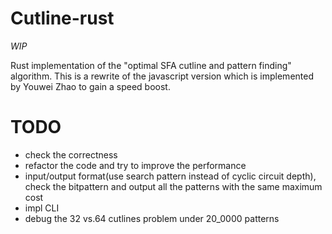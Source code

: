 # Cutline-rust

_WIP_

Rust implementation of the "optimal SFA cutline and pattern finding" algorithm. This is a rewrite of the javascript version which is implemented by Youwei Zhao to gain a speed boost.

# TODO

- check the correctness
- refactor the code and try to improve the performance
- input/output format(use search pattern instead of cyclic circuit depth), check the bitpattern and output all the patterns with the same maximum cost
- impl CLI
- debug the 32 vs.64 cutlines problem under 20_0000 patterns
